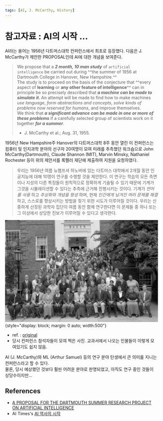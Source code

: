 ```yaml
---
tags: [AI, J. McCarthy, History]
---
```


# 참고자료 : AI의 시작 ...

AI라는 용어는 1956년 다트머스대학 컨퍼런스에서 최초로 등장했다. 다음은 J. McCarthy가 제안한 PROPOSAL인데 AI에 대한 개념을 보여준다.

 > We propose that a ***2 month, 10 man study*** of `artificial intelligence` be carried out during ^^the summer of 1956 at Dartmouth College in Hanover, New Hampshire.^^  
 The study is to proceed on the basis of the conjecture that ^^every aspect of **learning** or **any other feature of intelligence**^^ can in principle be so precisely described that ***a machine can be made to simulate it***. An attempt will be made to find how to make machines *use language*, *form abstractions and concepts*, *solve kinds of problems now reserved for humans*, and improve themselves.  
 We think that ***a significant advance can be made in one or more of these problems*** if a carefully selected group of scientists work on it together ***for a summer***.  
 >  
 > - J. McCarthy et al.; Aug. 31, 1955.

1956년 New Hampshire주 Hanover의 다트머스대학 8주 동안 열린 이 컨퍼런스는 컴퓨터 및 인지과학 분야의 선구자 20여명이 모여 미래를 추측했던 워크숍으로 John McCarthy(Dartmouth), Claude Shannon (MIT), Marvin Minsky, Nathaniel Rochester 등이 위의 제안서를 록펠러 재단에 제출하여 지원을 요청하였다.

> 우리는 1956년 여름 뉴햄프셔 하노버에 있는 다트머스 대학에서 2개월 동안 인공지능에 대해 10명이 연구를 수행할 것을 제안한다. 이 연구는 학습의 모든 측면이나 지성의 다른 특징들이 원칙적으로 정확하게 기술될 수 있기 때문에 기계가 그것을 시뮬레이션할 수 있다는 추측에 근거해 진행시키는 것이다. 기계가 *언어를 사용* 하고 *추상화와 개념을 형성* 하며, 현재 *인간에게 남겨진 여러 문제를 해결* 하고, 스스로를 향상시키는 방법을 찾기 위한 시도가 이루어질 것이다. 우리는 신중하게 선정된 과학자 집단이 여름 동안 함께 연구한다면 이 문제들 중 하나 또는 그 이상에서 상당한 진보가 이루어질 수 있다고 생각한다.

![](../img/ch00/Dartmouth_Conf_1956.jpg){style="display: block; margin: 0 auto; width:500"}

* ref. : [original](https://aiws.net/the-history-of-ai/this-week-in-the-history-of-ai-at-aiws-net-the-dartmouth-conference-began-on-18-june-1956-2/)
* 당시 컨퍼런스 참석자들이 모여 찍은 사진. 교과서에서 나오는 인물들이 이렇게 모여있기도 쉽지 않음.

AI (J. McCarthy)와 ML (Arthur Samuel) 등의 연구 분야 탄생에서 큰 의미를 지니는 컨퍼런스라고 할 수 있다.  
물론, 당시 예상했던 것보다 훨씬 어려운 분야로 판명되었고, 아직도 연구 중인 것들이 상당수이지만...

## References

* [A PROPOSAL FOR THE DARTMOUTH SUMMER RESEARCH PROJECT ON ARTIFICIAL INTELLIGENCE](http://www-formal.stanford.edu/jmc/history/dartmouth/dartmouth.html)
* AI Times's [AI 역사의 시작](https://www.aitimes.com/news/articleView.html?idxno=119328)
